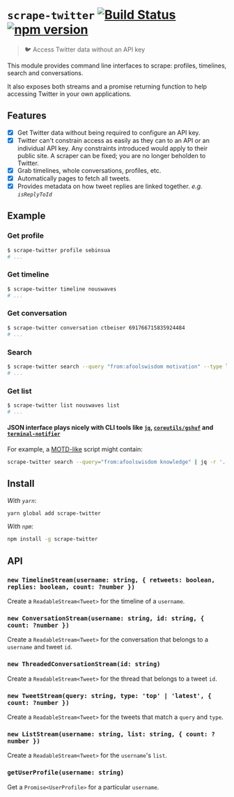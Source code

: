 # `scrape-twitter` [![Build Status](https://travis-ci.org/sebinsua/scrape-twitter.png)](https://travis-ci.org/sebinsua/scrape-twitter) [![npm version](https://badge.fury.io/js/scrape-twitter.svg)](https://npmjs.org/package/scrape-twitter)
> 🐦 Access Twitter data without an API key

This module provides command line interfaces to scrape: profiles, timelines, search and conversations.

It also exposes both streams and a promise returning function to help accessing Twitter in your own applications.

## Features

- [x] Get Twitter data without being required to configure an API key.
- [x] Twitter can't constrain access as easily as they can to an API or an individual API key. Any constraints introduced would apply to their public site. A scraper can be fixed; you are no longer beholden to Twitter.
- [x] Grab timelines, whole conversations, profiles, etc.
- [x] Automatically pages to fetch all tweets.
- [x] Provides metadata on how tweet replies are linked together. *e.g. `isReplyToId`*

## Example

### Get profile

```sh
$ scrape-twitter profile sebinsua
# ...
```

### Get timeline

```sh
$ scrape-twitter timeline nouswaves
# ...
```

### Get conversation

```sh
$ scrape-twitter conversation ctbeiser 691766715835924484
# ...
```

### Search

```sh
$ scrape-twitter search --query "from:afoolswisdom motivation" --type latest
# ...
```

### Get list

```sh
$ scrape-twitter list nouswaves list
# ...
```

#### JSON interface plays nicely with CLI tools like [`jq`](https://github.com/stedolan/jq), [`coreutils/gshuf`](https://github.com/wertarbyte/coreutils) and [`terminal-notifier`](https://github.com/julienXX/terminal-notifier)

For example, a [MOTD-like](https://en.wikipedia.org/wiki/Motd_(Unix)) script might contain:

```sh
scrape-twitter search --query="from:afoolswisdom knowledge" | jq -r '.[].text' | gshuf -n 1 | terminal-notifier -title "Knowledge (MOTD)"
```

## Install

*With `yarn`*:
```sh
yarn global add scrape-twitter
```

*With `npm`*:
```sh
npm install -g scrape-twitter
```

## API

### `new TimelineStream(username: string, { retweets: boolean, replies: boolean, count: ?number })`

Create a `ReadableStream<Tweet>` for the timeline of a `username`.

### `new ConversationStream(username: string, id: string, { count: ?number })`

Create a `ReadableStream<Tweet>` for the conversation that belongs to a `username` and tweet `id`.

### `new ThreadedConversationStream(id: string)`

Create a `ReadableStream<Tweet>` for the thread that belongs to a tweet `id`.

### `new TweetStream(query: string, type: 'top' | 'latest', { count: ?number })`

Create a `ReadableStream<Tweet>` for the tweets that match a `query` and `type`.

### `new ListStream(username: string, list: string, { count: ?number })`

Create a `ReadableStream<Tweet>` for the `username`'s `list`.

### `getUserProfile(username: string)`

Get a `Promise<UserProfile>` for a particular `username`.
